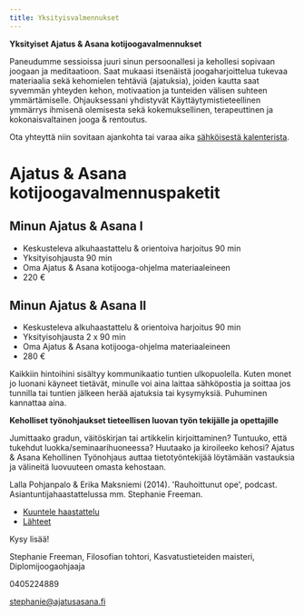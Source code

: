 ```yaml
---
title: Yksityisvalmennukset
---
```


**Yksityiset Ajatus & Asana kotijoogavalmennukset**

Paneudumme sessioissa juuri sinun persoonallesi ja kehollesi sopivaan joogaan ja meditaatioon. Saat mukaasi itsenäistä  joogaharjoittelua tukevaa materiaalia sekä kehomielen tehtäviä (ajatuksia), joiden kautta saat syvemmän yhteyden kehon, motivaation ja tunteiden välisen suhteen ymmärtämiselle. Ohjauksessani yhdistyvät Käyttäytymistieteellinen ymmärrys ihmisenä olemisesta sekä kokemuksellinen, terapeuttinen ja kokonaisvaltainen jooga & rentoutus.


</section>

Ota yhteyttä niin sovitaan ajankohta tai varaa aika <span class="ajanvaraus-link">[sähköisestä kalenterista](ajanvaraus.html)</span>.

<p class="valmennus"/>

Ajatus & Asana kotijoogavalmennuspaketit
===============================

Minun Ajatus & Asana I
--------------------

- Keskusteleva alkuhaastattelu & orientoiva harjoitus 90 min
- Yksityisohjausta 90 min
- Oma Ajatus & Asana kotijooga-ohjelma materiaaleineen  
- 220 €

Minun Ajatus & Asana II
--------------------

- Keskusteleva alkuhaastattelu & orientoiva harjoitus 90 min
- Yksityisohjausta 2 x 90 min 
- Oma Ajatus & Asana kotijooga-ohjelma materiaaleineen  
- 280 €

Kaikkiin hintoihini sisältyy kommunikaatio tuntien ulkopuolella. Kuten monet jo luonani käyneet tietävät, minulle voi aina laittaa sähköpostia ja soittaa jos tunnilla tai tuntien jälkeen herää ajatuksia tai kysymyksiä. Puhuminen kannattaa aina.

**Keholliset työnohjaukset tieteellisen luovan työn tekijälle ja opettajille**

Jumittaako gradun, väitöskirjan tai artikkelin kirjoittaminen? Tuntuuko, että tukehdut luokka/seminaarihuoneessa? Huutaako ja kiroileeko kehosi? Ajatus & Asana Kehollinen Työnohjaus auttaa tietotyöntekijää löytämään vastauksia ja välineitä luovuuteen omasta kehostaan. 

Lalla Pohjanpalo & Erika Maksniemi (2014). 'Rauhoittunut ope', podcast. Asiantuntijahaastattelussa mm. Stephanie Freeman.

* [Kuuntele haastattelu](RauhoittunutOpe.mp3)
* [Lähteet](RauhoittunutOpe.pdf)

Kysy lisää!

Stephanie Freeman, Filosofian tohtori, Kasvatustieteiden maisteri, Diplomijoogaohjaaja

0405224889

[stephanie@ajatusasana.fi](mailto:stephanie@ajatusasana.fi)

</div>

